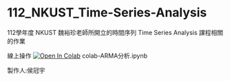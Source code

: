 # 112_NKUST_Time-Series-Analysis
112學年度 NKUST 魏裕珍老師所開立的時間序列 Time Series Analysis 課程相關的作業

線上操作
[![Open In Colab](https://colab.research.google.com/assets/colab-badge.svg)](https://colab.research.google.com/github/guanyuhoujeff/112_NKUST_Time-Series-Analysis/blob/main/colab-ARMA分析.ipynb)
colab-ARMA分析.ipynb

製作人:侯冠宇